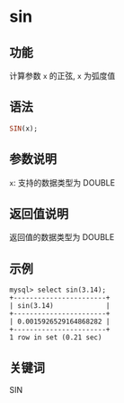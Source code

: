 # sin

## 功能

计算参数 `x` 的正弦, `x` 为弧度值

## 语法

```Haskell
SIN(x);
```

## 参数说明

`x`: 支持的数据类型为 DOUBLE

## 返回值说明

返回值的数据类型为 DOUBLE

## 示例

```Plain Text
mysql> select sin(3.14);
+-----------------------+
| sin(3.14)             |
+-----------------------+
| 0.0015926529164868282 |
+-----------------------+
1 row in set (0.21 sec)
```

## 关键词

SIN
